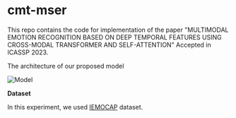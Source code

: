 # cmt-mser

This repo contains the code for implementation of the paper "MULTIMODAL EMOTION RECOGNITION BASED ON DEEP TEMPORAL FEATURES USING CROSS-MODAL TRANSFORMER AND SELF-ATTENTION" Accepted in ICASSP 2023. 

The architecture of our proposed model

![Model](https://user-images.githubusercontent.com/42870654/198873440-3776f195-bc26-4df1-8f8c-3b01acc341e5.jpg)



__Dataset__

In this experiment, we used [IEMOCAP](https://sail.usc.edu/iemocap/) dataset. 
